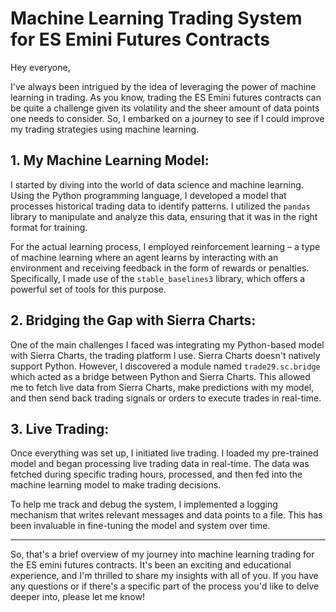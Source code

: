 # Machine Learning Trading System for ES Emini Futures Contracts

Hey everyone,

I've always been intrigued by the idea of leveraging the power of machine learning in trading. As you know, trading the ES Emini futures contracts can be quite a challenge given its volatility and the sheer amount of data points one needs to consider. So, I embarked on a journey to see if I could improve my trading strategies using machine learning.

## 1. My Machine Learning Model:

I started by diving into the world of data science and machine learning. Using the Python programming language, I developed a model that processes historical trading data to identify patterns. I utilized the `pandas` library to manipulate and analyze this data, ensuring that it was in the right format for training.

For the actual learning process, I employed reinforcement learning – a type of machine learning where an agent learns by interacting with an environment and receiving feedback in the form of rewards or penalties. Specifically, I made use of the `stable_baselines3` library, which offers a powerful set of tools for this purpose.

## 2. Bridging the Gap with Sierra Charts:

One of the main challenges I faced was integrating my Python-based model with Sierra Charts, the trading platform I use. Sierra Charts doesn't natively support Python. However, I discovered a module named `trade29.sc.bridge` which acted as a bridge between Python and Sierra Charts. This allowed me to fetch live data from Sierra Charts, make predictions with my model, and then send back trading signals or orders to execute trades in real-time.

## 3. Live Trading:

Once everything was set up, I initiated live trading. I loaded my pre-trained model and began processing live trading data in real-time. The data was fetched during specific trading hours, processed, and then fed into the machine learning model to make trading decisions.

To help me track and debug the system, I implemented a logging mechanism that writes relevant messages and data points to a file. This has been invaluable in fine-tuning the model and system over time.

---

So, that's a brief overview of my journey into machine learning trading for the ES emini futures contracts. It's been an exciting and educational experience, and I'm thrilled to share my insights with all of you. If you have any questions or if there's a specific part of the process you'd like to delve deeper into, please let me know!
